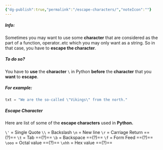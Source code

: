 ```yaml
---
{"dg-publish":true,"permalink":"/escape-characters/","noteIcon":""}
---
```


##### Info:
Sometimes you may want to use some **character** that are considered as the part of a function, operator..etc which you may only want as a string. So in that case, you have to **escape the character**.

##### To do so?
You have to **use** the **character** `\` in Python **before** the **character** that you **want** to **escape**.

##### For example:
```Python
txt = "We are the so-called \"Vikings\" from the north."
```

##### Escape Character
Here are list of some of the **escape characters** used in **Python.**

`\'` = Single Quote
`\\` = Backslash
`\n` = New line
`\r` = Carriage Return ==(?)==
`\t` = Tab ==(?)==
`\b` = Backspace ==(?)==
`\f` = Form Feed ==(?)==
`\ooo` = Octal value ==(?)==
`\xhh` = Hex value ==(?)==
